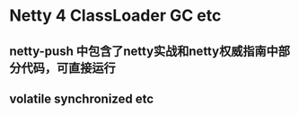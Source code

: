 # Netty 4 ClassLoader  GC etc

## netty-push 中包含了netty实战和netty权威指南中部分代码，可直接运行

## volatile synchronized etc